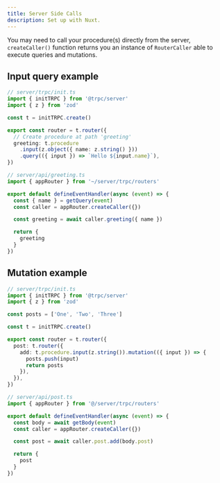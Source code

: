```yaml
---
title: Server Side Calls
description: Set up with Nuxt.
---
```


You may need to call your procedure(s) directly from the server, `createCaller()` function returns you an instance of `RouterCaller` able to execute queries and mutations.

## Input query example

```ts
// server/trpc/init.ts
import { initTRPC } from '@trpc/server'
import { z } from 'zod'

const t = initTRPC.create()

export const router = t.router({
  // Create procedure at path 'greeting'
  greeting: t.procedure
    .input(z.object({ name: z.string() }))
    .query(({ input }) => `Hello ${input.name}`),
})
```

```ts
// server/api/greeting.ts
import { appRouter } from '~/server/trpc/routers'

export default defineEventHandler(async (event) => {
  const { name } = getQuery(event)
  const caller = appRouter.createCaller({})

  const greeting = await caller.greeting({ name })

  return {
    greeting
  }
})
```

## Mutation example

```ts
// server/trpc/init.ts
import { initTRPC } from '@trpc/server'
import { z } from 'zod'

const posts = ['One', 'Two', 'Three']

const t = initTRPC.create()

export const router = t.router({
  post: t.router({
    add: t.procedure.input(z.string()).mutation(({ input }) => {
      posts.push(input)
      return posts
    }),
  }),
})
```

```ts
// server/api/post.ts
import { appRouter } from '@/server/trpc/routers'

export default defineEventHandler(async (event) => {
  const body = await getBody(event)
  const caller = appRouter.createCaller({})

  const post = await caller.post.add(body.post)

  return {
    post
  }
})
```
